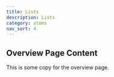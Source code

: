 ```yaml
---
title: Lists
description: Lists
category: atoms
nav_sort: 4
---
```


## Overview Page Content
This is some copy for the overview page.
